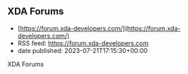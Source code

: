 ## XDA Forums
 - [https://forum.xda-developers.com/](https://forum.xda-developers.com/)
 - RSS feed: https://forum.xda-developers.com
 - date published: 2023-07-21T17:15:30+00:00

XDA Forums

